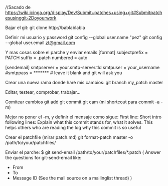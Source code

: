 //Sacado de https://wiki.icinga.org/display/Dev/Submit+patches+using+git#Submitpatchesusinggit-2Doyourwork

Bajar el git:
git clone http://bablablabla

Definir mi usuario y password
git config --global user.name "pez"
git config --global user.email zt@gmail.com

Y mas cosas sobre el parche y enviar emails
[format]
    subjectprefix = PATCH
    suffix = .patch
    numbered = auto
 
[sendemail]
    smtpserver = your.smtp-server.tld
    smtpuser = your_username
        #smtppass = ******* # leave it blank and git will ask you


Crear una nueva rama donde haré mis cambios:
git branch my_patch master


Editar, testear, comprobar, trabajar...


Comitear cambios
git add <ficheros nuevos>
git commit
git cam (mi shortcout para commit -a -m)

Mejor no poner el -m, y definir el mensaje como sigue:
First line: Short intro
following lines: Explain what this commit stands for, 
what it solves. This helps others who are reading 
the log why this commit is so useful


Crear el patchfile (mirar patch.md)
git format-patch master -o /path/to/your/patchfiles/


Enviar el parche:
$ git send-email /path/to/your/patchfiles/*.patch
(
   Answer the questions for git-send-email like:
   * From
   * To
   * Message ID (See the mail source on a mailinglist thread)
)





